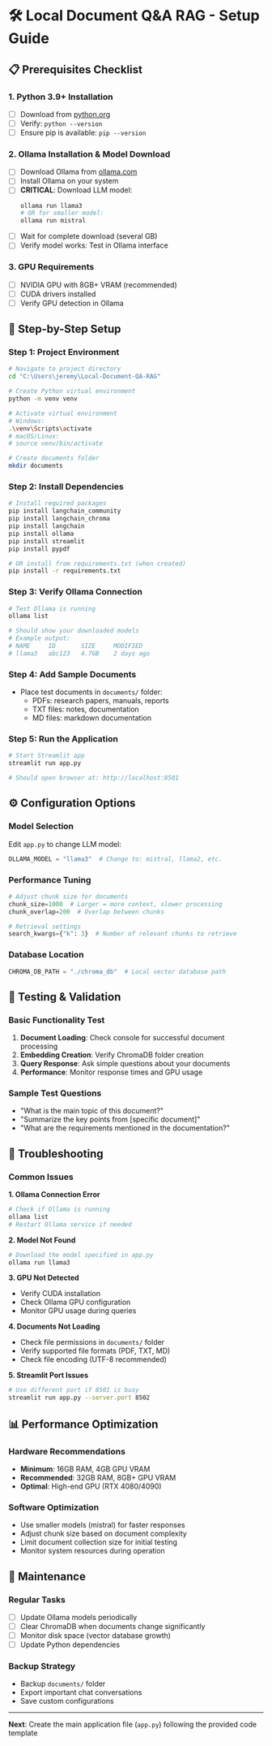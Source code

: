 # 🛠️ Local Document Q&A RAG - Setup Guide

## 📋 Prerequisites Checklist

### 1. **Python 3.9+ Installation**
- [ ] Download from [python.org](https://www.python.org/downloads/)
- [ ] Verify: `python --version`
- [ ] Ensure pip is available: `pip --version`

### 2. **Ollama Installation & Model Download**
- [ ] Download Ollama from [ollama.com](https://ollama.com/download)
- [ ] Install Ollama on your system
- [ ] **CRITICAL**: Download LLM model:
  ```bash
  ollama run llama3
  # OR for smaller model:
  ollama run mistral
  ```
- [ ] Wait for complete download (several GB)
- [ ] Verify model works: Test in Ollama interface

### 3. **GPU Requirements**
- [ ] NVIDIA GPU with 8GB+ VRAM (recommended)
- [ ] CUDA drivers installed
- [ ] Verify GPU detection in Ollama

## 🚀 Step-by-Step Setup

### Step 1: Project Environment
```bash
# Navigate to project directory
cd "C:\Users\jeremy\Local-Document-QA-RAG"

# Create Python virtual environment
python -m venv venv

# Activate virtual environment
# Windows:
.\venv\Scripts\activate
# macOS/Linux:
# source venv/bin/activate

# Create documents folder
mkdir documents
```

### Step 2: Install Dependencies
```bash
# Install required packages
pip install langchain_community
pip install langchain_chroma
pip install langchain
pip install ollama
pip install streamlit
pip install pypdf

# OR install from requirements.txt (when created)
pip install -r requirements.txt
```

### Step 3: Verify Ollama Connection
```bash
# Test Ollama is running
ollama list

# Should show your downloaded models
# Example output:
# NAME     ID       SIZE     MODIFIED
# llama3   abc123   4.7GB    2 days ago
```

### Step 4: Add Sample Documents
- Place test documents in `documents/` folder:
  - PDFs: research papers, manuals, reports
  - TXT files: notes, documentation
  - MD files: markdown documentation

### Step 5: Run the Application
```bash
# Start Streamlit app
streamlit run app.py

# Should open browser at: http://localhost:8501
```

## ⚙️ Configuration Options

### Model Selection
Edit `app.py` to change LLM model:
```python
OLLAMA_MODEL = "llama3"  # Change to: mistral, llama2, etc.
```

### Performance Tuning
```python
# Adjust chunk size for documents
chunk_size=1000  # Larger = more context, slower processing
chunk_overlap=200  # Overlap between chunks

# Retrieval settings
search_kwargs={"k": 3}  # Number of relevant chunks to retrieve
```

### Database Location
```python
CHROMA_DB_PATH = "./chroma_db"  # Local vector database path
```

## 🧪 Testing & Validation

### Basic Functionality Test
1. **Document Loading**: Check console for successful document processing
2. **Embedding Creation**: Verify ChromaDB folder creation
3. **Query Response**: Ask simple questions about your documents
4. **Performance**: Monitor response times and GPU usage

### Sample Test Questions
- "What is the main topic of this document?"
- "Summarize the key points from [specific document]"
- "What are the requirements mentioned in the documentation?"

## 🚨 Troubleshooting

### Common Issues

**1. Ollama Connection Error**
```bash
# Check if Ollama is running
ollama list
# Restart Ollama service if needed
```

**2. Model Not Found**
```bash
# Download the model specified in app.py
ollama run llama3
```

**3. GPU Not Detected**
- Verify CUDA installation
- Check Ollama GPU configuration
- Monitor GPU usage during queries

**4. Documents Not Loading**
- Check file permissions in `documents/` folder
- Verify supported file formats (PDF, TXT, MD)
- Check file encoding (UTF-8 recommended)

**5. Streamlit Port Issues**
```bash
# Use different port if 8501 is busy
streamlit run app.py --server.port 8502
```

## 📊 Performance Optimization

### Hardware Recommendations
- **Minimum**: 16GB RAM, 4GB GPU VRAM
- **Recommended**: 32GB RAM, 8GB+ GPU VRAM
- **Optimal**: High-end GPU (RTX 4080/4090)

### Software Optimization
- Use smaller models (mistral) for faster responses
- Adjust chunk size based on document complexity
- Limit document collection size for initial testing
- Monitor system resources during operation

## 🔄 Maintenance

### Regular Tasks
- [ ] Update Ollama models periodically
- [ ] Clear ChromaDB when documents change significantly
- [ ] Monitor disk space (vector database growth)
- [ ] Update Python dependencies

### Backup Strategy
- Backup `documents/` folder
- Export important chat conversations
- Save custom configurations

---
**Next**: Create the main application file (`app.py`) following the provided code template